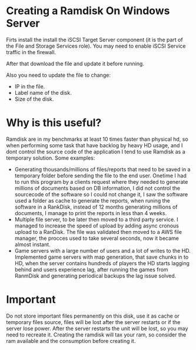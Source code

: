 # Creating a Ramdisk On Windows Server

Firts install the install the iSCSI Target Server component (it is the part of the File and Storage Services role).
You may need to enable iSCSI Service traffic in the firewall.

After that download the file and update it before running.

Also you need to update the file to change:
 - IP in the file.
 - Label name of the disk.
 - Size of the disk.


# Why is this useful?

Ramdisk are in my benchmarks at least 10 times faster than physical hd, so when performing some task that have backlog by heavy HD usage, and I dont control the source code of the application I tend to use Ramdisk as a temporary solution. Some examples:
- Generating thousands/millions of files/reports that need to be saved in a temporary folder before sending the file to the end user. Onetime I had to run this program by a clients request where they needed to generate millions of documents based on DB information, I did not control the sourcecode of the software so I could not change it, I saw the software used a folder as cache to generate the reports, when runing the software in a RankDisk, instead of 12 months generating millions of documents, I manage to print the reports in less than 4 weeks.
- Multiple file server, to be later then moved to a third party service. I managed to increase the speed of upload by adding async cronous upload to a RanDisk. The file was validated then moved to a AWS file manager, the procces used to take several seconds, now it became almost instant.
- Game servers with a large number of users and a lot of writes to the HD. Implemented game servers with map generation, that save chunks in to HD, when the server contains hundreds of players the HD starts lagging behind and users experience lag, after running the games from RanmDisk and generating periodical backups the lag issue solved.

# Important

Do not store important files permanently on this disk, use it as cache or temporary files source, files will be lost after the server restarts or if the server lose power.
After the server restarts the unit will be lost, so you may need to recreate it.
Creating the ramdisk will tax your ram, so consider the ram available and the consumption before creating it.

